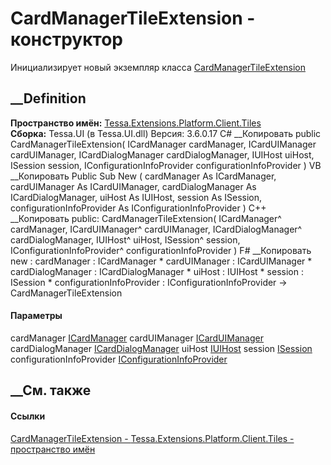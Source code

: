 # CardManagerTileExtension - конструктор
Инициализирует новый экземпляр класса
[CardManagerTileExtension](T_Tessa_Extensions_Platform_Client_Tiles_CardManagerTileExtension.htm)
##  __Definition
 **Пространство имён:**
[Tessa.Extensions.Platform.Client.Tiles](N_Tessa_Extensions_Platform_Client_Tiles.htm)  
 **Сборка:** Tessa.UI (в Tessa.UI.dll) Версия: 3.6.0.17
C# __Копировать
     public CardManagerTileExtension(
    	ICardManager cardManager,
    	ICardUIManager cardUIManager,
    	ICardDialogManager cardDialogManager,
    	IUIHost uiHost,
    	ISession session,
    	IConfigurationInfoProvider configurationInfoProvider
    )
VB __Копировать
     Public Sub New ( 
    	cardManager As ICardManager,
    	cardUIManager As ICardUIManager,
    	cardDialogManager As ICardDialogManager,
    	uiHost As IUIHost,
    	session As ISession,
    	configurationInfoProvider As IConfigurationInfoProvider
    )
C++ __Копировать
     public:
    CardManagerTileExtension(
    	ICardManager^ cardManager, 
    	ICardUIManager^ cardUIManager, 
    	ICardDialogManager^ cardDialogManager, 
    	IUIHost^ uiHost, 
    	ISession^ session, 
    	IConfigurationInfoProvider^ configurationInfoProvider
    )
F# __Копировать
     new : 
            cardManager : ICardManager * 
            cardUIManager : ICardUIManager * 
            cardDialogManager : ICardDialogManager * 
            uiHost : IUIHost * 
            session : ISession * 
            configurationInfoProvider : IConfigurationInfoProvider -> CardManagerTileExtension
#### Параметры
cardManager [ICardManager](T_Tessa_Cards_ICardManager.htm)
cardUIManager [ICardUIManager](T_Tessa_UI_Cards_ICardUIManager.htm)
cardDialogManager
[ICardDialogManager](T_Tessa_UI_Cards_ICardDialogManager.htm)
uiHost [IUIHost](T_Tessa_UI_IUIHost.htm)
session [ISession](T_Tessa_Platform_Runtime_ISession.htm)
configurationInfoProvider
[IConfigurationInfoProvider](T_Tessa_Platform_Runtime_IConfigurationInfoProvider.htm)
## __См. также
#### Ссылки
[CardManagerTileExtension -
](T_Tessa_Extensions_Platform_Client_Tiles_CardManagerTileExtension.htm)
[Tessa.Extensions.Platform.Client.Tiles - пространство
имён](N_Tessa_Extensions_Platform_Client_Tiles.htm)
